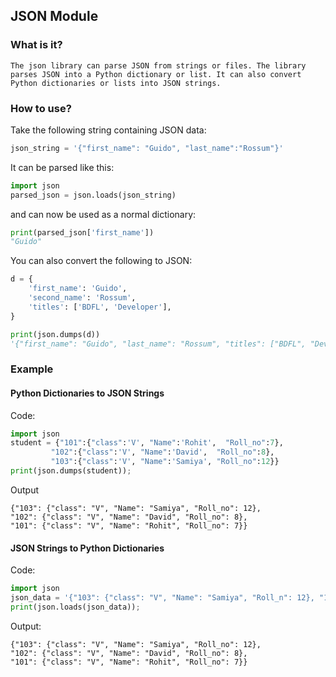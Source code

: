 ## JSON Module
### What is it?
```
The json library can parse JSON from strings or files. The library parses JSON into a Python dictionary or list. It can also convert Python dictionaries or lists into JSON strings.
```
### How to use?
Take the following string containing JSON data:
```python
json_string = '{"first_name": "Guido", "last_name":"Rossum"}'
```
It can be parsed like this:
```python
import json
parsed_json = json.loads(json_string)
```
and can now be used as a normal dictionary:
```python
print(parsed_json['first_name'])
"Guido"
```
You can also convert the following to JSON:
```python
d = {
    'first_name': 'Guido',
    'second_name': 'Rossum',
    'titles': ['BDFL', 'Developer'],
}

print(json.dumps(d))
'{"first_name": "Guido", "last_name": "Rossum", "titles": ["BDFL", "Developer"]}'
```



### Example
#### Python Dictionaries to JSON Strings
Code:
```python
import json 
student = {"101":{"class":'V', "Name":'Rohit',  "Roll_no":7}, 
         "102":{"class":'V', "Name":'David',  "Roll_no":8},  
         "103":{"class":'V', "Name":'Samiya', "Roll_no":12}}  
print(json.dumps(student)); 
```
Output
```
{"103": {"class": "V", "Name": "Samiya", "Roll_no": 12}, 
"102": {"class": "V", "Name": "David", "Roll_no": 8}, 
"101": {"class": "V", "Name": "Rohit", "Roll_no": 7}}
```
#### JSON Strings to Python Dictionaries
Code:
```python
import json 
json_data = '{"103": {"class": "V", "Name": "Samiya", "Roll_n": 12}, "102": {"class": "V", "Name": "David", "Roll_no": 8}, "101": {"class": "V", "Name": "Rohit", "Roll_no": 7}}'; 
print(json.loads(json_data)); 
```
Output:
```
{"103": {"class": "V", "Name": "Samiya", "Roll_no": 12}, 
"102": {"class": "V", "Name": "David", "Roll_no": 8}, 
"101": {"class": "V", "Name": "Rohit", "Roll_no": 7}}
```

